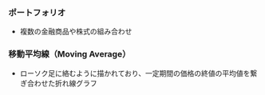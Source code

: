### ポートフォリオ
* 複数の金融商品や株式の組み合わせ  
### 移動平均線（Moving Average）
* ローソク足に絡むように描かれており、一定期間の価格の終値の平均値を繋ぎ合わせた折れ線グラフ